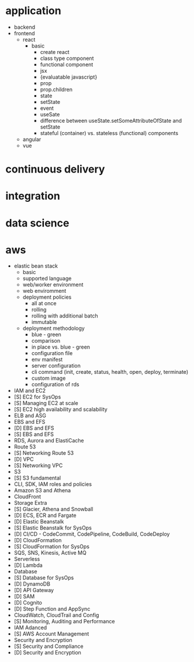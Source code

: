 # application
  * backend
  * frontend
    * react
      * basic
        * create react
        * class type component
        * functional component
        * jsx 
        * {evaluatable javascript}
        * prop
        * prop.children
        * state
        * setState
        * event
        * useSate
        * difference between useState.setSomeAttributeOfState and setState
        * stateful (container) vs. stateless (functional) components
    * angular
    * vue
# continuous delivery
# integration
# data science
# aws
  * elastic bean stack
    * basic
    * supported language
    * web/worker environment
    * web enviromment
    * deployment policies
      * all at once
      * rolling
      * rolling with additional batch 
      * immutable
    * deployment methodology
      * blue - green
      * comparison
      * in place vs. blue - green
      * configuration file
      * env manifest
      * server configuration
      * cli command (init, create, status, health, open, deploy, terminate)
      * custom image
      * configuration of rds
 * IAM and EC2
 * [S] EC2 for SysOps
 * [S] Managing EC2 at scale
 * [S] EC2 high availability and scalability
 * ELB and ASG
 * EBS and EFS
 * [D] EBS and EFS
 * [S] EBS and EFS
 * RDS, Aurora and ElastiCache
 * Route 53
 * [S] Networking Route 53
 * [D] VPC
 * [S] Networking VPC
 * S3
 * [S] S3 fundamental
 * CLI, SDK, IAM roles and policies
 * Amazon S3 and Athena
 * CloudFront
 * Storage Extra
 * [S] Glacier, Athena and Snowball
 * [D] ECS, ECR and Fargate
 * [D] Elastic Beanstalk
 * [S] Elastic Beanstalk for SysOps
 * [D] CI/CD - CodeCommit, CodePipeline, CodeBuild, CodeDeploy 
 * [D] CloudFormation
 * [S] CloudFormation for SysOps
 * SQS, SNS, Kinesis, Active MQ
 * Serverless
 * [D] Lambda
 * Database
 * [S] Database for SysOps
 * [D] DynamoDB
 * [D] API Gateway
 * [D] SAM
 * [D] Cognito
 * [D] Step Function and AppSync
 * CloudWatch, CloudTrail and Config
 * [S] Monitoring, Auditing and Performance
 * IAM Adanced
 * [S] AWS Account Management
 * Security and Encryption
 * [S] Security and Compliance
 * [D] Security and Encryption
